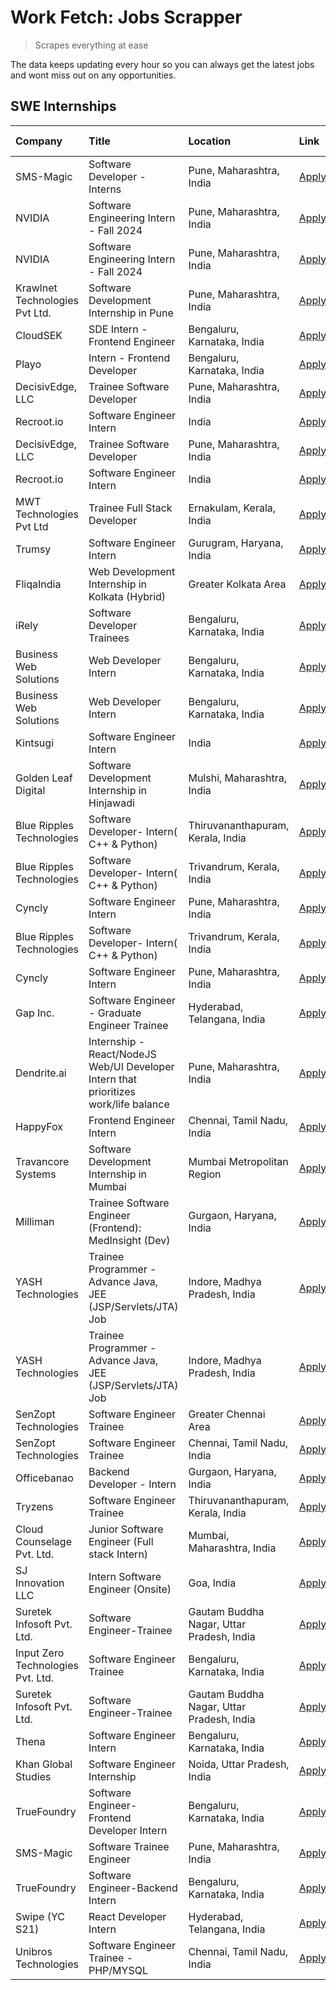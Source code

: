 # Work Fetch: Jobs Scrapper
> Scrapes everything at ease

The data keeps updating every hour so you can always get the latest jobs and wont miss out on any opportunities.

## SWE Internships
<!--START_SECTION:workfetch-->
| Company                           | Title                                                                                | Location                                  | Link                                                                                                                                                                                                                                                                                              | Date Posted   |
|:----------------------------------|:-------------------------------------------------------------------------------------|:------------------------------------------|:--------------------------------------------------------------------------------------------------------------------------------------------------------------------------------------------------------------------------------------------------------------------------------------------------|:--------------|
| SMS-Magic                         | Software Developer -Interns                                                          | Pune, Maharashtra, India                  | [Apply](https://in.linkedin.com/jobs/view/software-developer-interns-at-sms-magic-3868627682?position=17&pageNum=0&refId=0qKsYWZSteZO1HHRFA0Kyg%3D%3D&trackingId=TfuF7OVGN7Fmn2fwtOao6A%3D%3D&trk=public_jobs_jserp-result_search-card)                                                           | 2024-03-24    |
| NVIDIA                            | Software Engineering Intern - Fall 2024                                              | Pune, Maharashtra, India                  | [Apply](https://in.linkedin.com/jobs/view/software-engineering-intern-fall-2024-at-nvidia-3868585188?position=31&pageNum=0&refId=0qKsYWZSteZO1HHRFA0Kyg%3D%3D&trackingId=%2FWRvZ841Hrhg2IST86IG3Q%3D%3D&trk=public_jobs_jserp-result_search-card)                                                 | 2024-03-23    |
| NVIDIA                            | Software Engineering Intern - Fall 2024                                              | Pune, Maharashtra, India                  | [Apply](https://in.linkedin.com/jobs/view/software-engineering-intern-fall-2024-at-nvidia-3868585188?position=6&pageNum=2&refId=j5XElsCteuzhtKliTFTmcA%3D%3D&trackingId=scpdRjytlhAjlOhK97nvOg%3D%3D&trk=public_jobs_jserp-result_search-card)                                                    | 2024-03-23    |
| Krawlnet Technologies Pvt Ltd.    | Software Development Internship in Pune                                              | Pune, Maharashtra, India                  | [Apply](https://in.linkedin.com/jobs/view/software-development-internship-in-pune-at-krawlnet-technologies-pvt-ltd-3868318801?position=6&pageNum=0&refId=0qKsYWZSteZO1HHRFA0Kyg%3D%3D&trackingId=cj65mSD9C441PK%2FOwojFdg%3D%3D&trk=public_jobs_jserp-result_search-card)                         | 2024-03-22    |
| CloudSEK                          | SDE Intern - Frontend Engineer                                                       | Bengaluru, Karnataka, India               | [Apply](https://in.linkedin.com/jobs/view/sde-intern-frontend-engineer-at-cloudsek-3866616176?position=14&pageNum=0&refId=0qKsYWZSteZO1HHRFA0Kyg%3D%3D&trackingId=%2Bse77f%2BYu%2BNBk4L4x5o%2Bcg%3D%3D&trk=public_jobs_jserp-result_search-card)                                                  | 2024-03-22    |
| Playo                             | Intern - Frontend Developer                                                          | Bengaluru, Karnataka, India               | [Apply](https://in.linkedin.com/jobs/view/intern-frontend-developer-at-playo-3864131172?position=18&pageNum=0&refId=0qKsYWZSteZO1HHRFA0Kyg%3D%3D&trackingId=QvCZ85gv%2Fq5fDVLuXuPq6Q%3D%3D&trk=public_jobs_jserp-result_search-card)                                                              | 2024-03-22    |
| DecisivEdge, LLC                  | Trainee Software Developer                                                           | Pune, Maharashtra, India                  | [Apply](https://in.linkedin.com/jobs/view/trainee-software-developer-at-decisivedge-llc-3853425558?position=27&pageNum=0&refId=0qKsYWZSteZO1HHRFA0Kyg%3D%3D&trackingId=rCl0werRLWfZbEplvgnHBw%3D%3D&trk=public_jobs_jserp-result_search-card)                                                     | 2024-03-22    |
| Recroot.io                        | Software Engineer Intern                                                             | India                                     | [Apply](https://in.linkedin.com/jobs/view/software-engineer-intern-at-recroot-io-3865016461?position=29&pageNum=0&refId=0qKsYWZSteZO1HHRFA0Kyg%3D%3D&trackingId=2WcKOs9itSuWdhOxfCJjRw%3D%3D&trk=public_jobs_jserp-result_search-card)                                                            | 2024-03-22    |
| DecisivEdge, LLC                  | Trainee Software Developer                                                           | Pune, Maharashtra, India                  | [Apply](https://in.linkedin.com/jobs/view/trainee-software-developer-at-decisivedge-llc-3853425558?position=2&pageNum=2&refId=j5XElsCteuzhtKliTFTmcA%3D%3D&trackingId=tQtAfKAv%2BVYhAD9uSrDzvg%3D%3D&trk=public_jobs_jserp-result_search-card)                                                    | 2024-03-22    |
| Recroot.io                        | Software Engineer Intern                                                             | India                                     | [Apply](https://in.linkedin.com/jobs/view/software-engineer-intern-at-recroot-io-3865016461?position=4&pageNum=2&refId=j5XElsCteuzhtKliTFTmcA%3D%3D&trackingId=88Hw7I%2FAOPEt8AKR8%2BzPsg%3D%3D&trk=public_jobs_jserp-result_search-card)                                                         | 2024-03-22    |
| MWT Technologies Pvt Ltd          | Trainee Full Stack Developer                                                         | Ernakulam, Kerala, India                  | [Apply](https://in.linkedin.com/jobs/view/trainee-full-stack-developer-at-mwt-technologies-pvt-ltd-3863344037?position=13&pageNum=0&refId=0qKsYWZSteZO1HHRFA0Kyg%3D%3D&trackingId=nFJsPZcsl4ZMxyQzRFOM5A%3D%3D&trk=public_jobs_jserp-result_search-card)                                          | 2024-03-20    |
| Trumsy                            | Software Engineer Intern                                                             | Gurugram, Haryana, India                  | [Apply](https://in.linkedin.com/jobs/view/software-engineer-intern-at-trumsy-3864795201?position=56&pageNum=0&refId=0qKsYWZSteZO1HHRFA0Kyg%3D%3D&trackingId=omNmaupIAhBCfwbZEifwGg%3D%3D&trk=public_jobs_jserp-result_search-card)                                                                | 2024-03-20    |
| FliqaIndia                        | Web Development Internship in Kolkata (Hybrid)                                       | Greater Kolkata Area                      | [Apply](https://in.linkedin.com/jobs/view/web-development-internship-in-kolkata-hybrid-at-fliqaindia-3864372048?position=57&pageNum=0&refId=0qKsYWZSteZO1HHRFA0Kyg%3D%3D&trackingId=1XLCv9mzMQjskvRK%2BeRYSw%3D%3D&trk=public_jobs_jserp-result_search-card)                                      | 2024-03-19    |
| iRely                             | Software Developer Trainees                                                          | Bengaluru, Karnataka, India               | [Apply](https://in.linkedin.com/jobs/view/software-developer-trainees-at-irely-3860566039?position=4&pageNum=0&refId=0qKsYWZSteZO1HHRFA0Kyg%3D%3D&trackingId=GB%2F50LcK1idANpyUB6jWdg%3D%3D&trk=public_jobs_jserp-result_search-card)                                                             | 2024-03-18    |
| Business Web Solutions            | Web Developer Intern                                                                 | Bengaluru, Karnataka, India               | [Apply](https://in.linkedin.com/jobs/view/web-developer-intern-at-business-web-solutions-3860721170?position=28&pageNum=0&refId=0qKsYWZSteZO1HHRFA0Kyg%3D%3D&trackingId=Wy3ijNmDYgSElarzvwwFgQ%3D%3D&trk=public_jobs_jserp-result_search-card)                                                    | 2024-03-17    |
| Business Web Solutions            | Web Developer Intern                                                                 | Bengaluru, Karnataka, India               | [Apply](https://in.linkedin.com/jobs/view/web-developer-intern-at-business-web-solutions-3860721170?position=3&pageNum=2&refId=j5XElsCteuzhtKliTFTmcA%3D%3D&trackingId=94bqfb8GbtMw5NL1jyc4ZQ%3D%3D&trk=public_jobs_jserp-result_search-card)                                                     | 2024-03-17    |
| Kintsugi                          | Software Engineer Intern                                                             | India                                     | [Apply](https://in.linkedin.com/jobs/view/software-engineer-intern-at-kintsugi-3857074071?position=46&pageNum=0&refId=0qKsYWZSteZO1HHRFA0Kyg%3D%3D&trackingId=Tc5pK%2F5Xd0AVommeWFTDjQ%3D%3D&trk=public_jobs_jserp-result_search-card)                                                            | 2024-03-16    |
| Golden Leaf Digital               | Software Development Internship in Hinjawadi                                         | Mulshi, Maharashtra, India                | [Apply](https://in.linkedin.com/jobs/view/software-development-internship-in-hinjawadi-at-golden-leaf-digital-3858085305?position=12&pageNum=0&refId=0qKsYWZSteZO1HHRFA0Kyg%3D%3D&trackingId=KAPVDrRW0byc%2BiOPA98pRA%3D%3D&trk=public_jobs_jserp-result_search-card)                             | 2024-03-15    |
| Blue Ripples Technologies         | Software Developer- Intern( C++ & Python)                                            | Thiruvananthapuram, Kerala, India         | [Apply](https://in.linkedin.com/jobs/view/software-developer-intern-c%2B%2B-python-at-blue-ripples-technologies-3855594494?position=25&pageNum=0&refId=0qKsYWZSteZO1HHRFA0Kyg%3D%3D&trackingId=EMruN5ONLtZqlJq6rtzMuA%3D%3D&trk=public_jobs_jserp-result_search-card)                             | 2024-03-14    |
| Blue Ripples Technologies         | Software Developer- Intern( C++  & Python)                                           | Trivandrum, Kerala, India                 | [Apply](https://in.linkedin.com/jobs/view/software-developer-intern-c%2B%2B-python-at-blue-ripples-technologies-3856150730?position=30&pageNum=0&refId=0qKsYWZSteZO1HHRFA0Kyg%3D%3D&trackingId=zQB5UV26AVHZQpVltCTJXA%3D%3D&trk=public_jobs_jserp-result_search-card)                             | 2024-03-13    |
| Cyncly                            | Software Engineer Intern                                                             | Pune, Maharashtra, India                  | [Apply](https://in.linkedin.com/jobs/view/software-engineer-intern-at-cyncly-3853990178?position=35&pageNum=0&refId=0qKsYWZSteZO1HHRFA0Kyg%3D%3D&trackingId=3QiTeih3oWpFCvbxd96pJg%3D%3D&trk=public_jobs_jserp-result_search-card)                                                                | 2024-03-13    |
| Blue Ripples Technologies         | Software Developer- Intern( C++  & Python)                                           | Trivandrum, Kerala, India                 | [Apply](https://in.linkedin.com/jobs/view/software-developer-intern-c%2B%2B-python-at-blue-ripples-technologies-3856150730?position=5&pageNum=2&refId=j5XElsCteuzhtKliTFTmcA%3D%3D&trackingId=GBd%2BXcpyemEvZ%2BPrhLVBPQ%3D%3D&trk=public_jobs_jserp-result_search-card)                          | 2024-03-13    |
| Cyncly                            | Software Engineer Intern                                                             | Pune, Maharashtra, India                  | [Apply](https://in.linkedin.com/jobs/view/software-engineer-intern-at-cyncly-3853990178?position=10&pageNum=2&refId=j5XElsCteuzhtKliTFTmcA%3D%3D&trackingId=x5scIXnkNRdI5GSva6RIQA%3D%3D&trk=public_jobs_jserp-result_search-card)                                                                | 2024-03-13    |
| Gap Inc.                          | Software Engineer - Graduate Engineer Trainee                                        | Hyderabad, Telangana, India               | [Apply](https://in.linkedin.com/jobs/view/software-engineer-graduate-engineer-trainee-at-gap-inc-3853818960?position=7&pageNum=0&refId=0qKsYWZSteZO1HHRFA0Kyg%3D%3D&trackingId=mgHItI2%2F5qSGyYHGZJ3vjA%3D%3D&trk=public_jobs_jserp-result_search-card)                                           | 2024-03-12    |
| Dendrite.ai                       | Internship - React/NodeJS Web/UI Developer Intern that prioritizes work/life balance | Pune, Maharashtra, India                  | [Apply](https://in.linkedin.com/jobs/view/internship-react-nodejs-web-ui-developer-intern-that-prioritizes-work-life-balance-at-dendrite-ai-3853583200?position=42&pageNum=0&refId=0qKsYWZSteZO1HHRFA0Kyg%3D%3D&trackingId=XscA1DkEYPvcNISazdoDYg%3D%3D&trk=public_jobs_jserp-result_search-card) | 2024-03-12    |
| HappyFox                          | Frontend Engineer Intern                                                             | Chennai, Tamil Nadu, India                | [Apply](https://in.linkedin.com/jobs/view/frontend-engineer-intern-at-happyfox-3848357951?position=49&pageNum=0&refId=0qKsYWZSteZO1HHRFA0Kyg%3D%3D&trackingId=QJvDvPF9ePcbiImqbJtJZw%3D%3D&trk=public_jobs_jserp-result_search-card)                                                              | 2024-03-07    |
| Travancore Systems                | Software Development Internship in Mumbai                                            | Mumbai Metropolitan Region                | [Apply](https://in.linkedin.com/jobs/view/software-development-internship-in-mumbai-at-travancore-systems-3847706952?position=48&pageNum=0&refId=0qKsYWZSteZO1HHRFA0Kyg%3D%3D&trackingId=DWB1SjEZh%2Fvx69BWv9Lftg%3D%3D&trk=public_jobs_jserp-result_search-card)                                 | 2024-03-05    |
| Milliman                          | Trainee Software Engineer (Frontend): MedInsight (Dev)                               | Gurgaon, Haryana, India                   | [Apply](https://in.linkedin.com/jobs/view/trainee-software-engineer-frontend-medinsight-dev-at-milliman-3792874280?position=9&pageNum=0&refId=0qKsYWZSteZO1HHRFA0Kyg%3D%3D&trackingId=ede%2Fh3bR5f%2FYMLq0j2Jxng%3D%3D&trk=public_jobs_jserp-result_search-card)                                  | 2024-03-01    |
| YASH Technologies                 | Trainee Programmer - Advance Java, JEE (JSP/Servlets/JTA) Job                        | Indore, Madhya Pradesh, India             | [Apply](https://in.linkedin.com/jobs/view/trainee-programmer-advance-java-jee-jsp-servlets-jta-job-at-yash-technologies-3811759183?position=26&pageNum=0&refId=0qKsYWZSteZO1HHRFA0Kyg%3D%3D&trackingId=UkS3lW2lxqk7otcoE%2Bzlgw%3D%3D&trk=public_jobs_jserp-result_search-card)                   | 2024-02-13    |
| YASH Technologies                 | Trainee Programmer - Advance Java, JEE (JSP/Servlets/JTA) Job                        | Indore, Madhya Pradesh, India             | [Apply](https://in.linkedin.com/jobs/view/trainee-programmer-advance-java-jee-jsp-servlets-jta-job-at-yash-technologies-3811759183?position=1&pageNum=2&refId=j5XElsCteuzhtKliTFTmcA%3D%3D&trackingId=YDbr5d9bKKesCDY8KdWDCg%3D%3D&trk=public_jobs_jserp-result_search-card)                      | 2024-02-13    |
| SenZopt Technologies              | Software Engineer Trainee                                                            | Greater Chennai Area                      | [Apply](https://in.linkedin.com/jobs/view/software-engineer-trainee-at-senzopt-technologies-3827688781?position=41&pageNum=0&refId=0qKsYWZSteZO1HHRFA0Kyg%3D%3D&trackingId=XEAZEHXtbjftxaMhOOKsbA%3D%3D&trk=public_jobs_jserp-result_search-card)                                                 | 2024-02-12    |
| SenZopt Technologies              | Software Engineer Trainee                                                            | Chennai, Tamil Nadu, India                | [Apply](https://in.linkedin.com/jobs/view/software-engineer-trainee-at-senzopt-technologies-3827686880?position=55&pageNum=0&refId=0qKsYWZSteZO1HHRFA0Kyg%3D%3D&trackingId=nuEvDv0D0UpWTxVExVnoYQ%3D%3D&trk=public_jobs_jserp-result_search-card)                                                 | 2024-02-12    |
| Officebanao                       | Backend Developer - Intern                                                           | Gurgaon, Haryana, India                   | [Apply](https://in.linkedin.com/jobs/view/backend-developer-intern-at-officebanao-3814263731?position=37&pageNum=0&refId=0qKsYWZSteZO1HHRFA0Kyg%3D%3D&trackingId=HzBZPggayPvYOb%2FveUupng%3D%3D&trk=public_jobs_jserp-result_search-card)                                                         | 2024-01-31    |
| Tryzens                           | Software Engineer Trainee                                                            | Thiruvananthapuram, Kerala, India         | [Apply](https://in.linkedin.com/jobs/view/software-engineer-trainee-at-tryzens-3809363491?position=44&pageNum=0&refId=0qKsYWZSteZO1HHRFA0Kyg%3D%3D&trackingId=5ePTaiiFI4K4LJm0zk9YoQ%3D%3D&trk=public_jobs_jserp-result_search-card)                                                              | 2024-01-18    |
| Cloud Counselage Pvt. Ltd.        | Junior Software Engineer (Full stack Intern)                                         | Mumbai, Maharashtra, India                | [Apply](https://in.linkedin.com/jobs/view/junior-software-engineer-full-stack-intern-at-cloud-counselage-pvt-ltd-3803132814?position=36&pageNum=0&refId=0qKsYWZSteZO1HHRFA0Kyg%3D%3D&trackingId=pf0lMG3ylPjsuKH5erXoAA%3D%3D&trk=public_jobs_jserp-result_search-card)                            | 2024-01-11    |
| SJ Innovation LLC                 | Intern Software Engineer (Onsite)                                                    | Goa, India                                | [Apply](https://in.linkedin.com/jobs/view/intern-software-engineer-onsite-at-sj-innovation-llc-3799959011?position=51&pageNum=0&refId=0qKsYWZSteZO1HHRFA0Kyg%3D%3D&trackingId=4HI79imlAZLDbITKjh2qow%3D%3D&trk=public_jobs_jserp-result_search-card)                                              | 2024-01-11    |
| Suretek Infosoft Pvt. Ltd.        | Software Engineer-Trainee                                                            | Gautam Buddha Nagar, Uttar Pradesh, India | [Apply](https://in.linkedin.com/jobs/view/software-engineer-trainee-at-suretek-infosoft-pvt-ltd-3800934643?position=32&pageNum=0&refId=0qKsYWZSteZO1HHRFA0Kyg%3D%3D&trackingId=HqI3dpsuG1uCzsO0z5rkHA%3D%3D&trk=public_jobs_jserp-result_search-card)                                             | 2024-01-09    |
| Input Zero Technologies Pvt. Ltd. | Software Engineer Trainee                                                            | Bengaluru, Karnataka, India               | [Apply](https://in.linkedin.com/jobs/view/software-engineer-trainee-at-input-zero-technologies-pvt-ltd-3800927643?position=39&pageNum=0&refId=0qKsYWZSteZO1HHRFA0Kyg%3D%3D&trackingId=bxU%2FFbvt13S0jRFKqOqnvA%3D%3D&trk=public_jobs_jserp-result_search-card)                                    | 2024-01-09    |
| Suretek Infosoft Pvt. Ltd.        | Software Engineer-Trainee                                                            | Gautam Buddha Nagar, Uttar Pradesh, India | [Apply](https://in.linkedin.com/jobs/view/software-engineer-trainee-at-suretek-infosoft-pvt-ltd-3800934643?position=7&pageNum=2&refId=j5XElsCteuzhtKliTFTmcA%3D%3D&trackingId=2eO5ZW1gGEkuxlG91UGPLg%3D%3D&trk=public_jobs_jserp-result_search-card)                                              | 2024-01-09    |
| Thena                             | Software Engineer Intern                                                             | Bengaluru, Karnataka, India               | [Apply](https://in.linkedin.com/jobs/view/software-engineer-intern-at-thena-3778731751?position=22&pageNum=0&refId=0qKsYWZSteZO1HHRFA0Kyg%3D%3D&trackingId=nkry5aSWaVgpKNblyuKbRQ%3D%3D&trk=public_jobs_jserp-result_search-card)                                                                 | 2023-12-05    |
| Khan Global Studies               | Software Engineer Internship                                                         | Noida, Uttar Pradesh, India               | [Apply](https://in.linkedin.com/jobs/view/software-engineer-internship-at-khan-global-studies-3766942197?position=59&pageNum=0&refId=0qKsYWZSteZO1HHRFA0Kyg%3D%3D&trackingId=6OpeK%2B2dTzpGQoqv4O2HVA%3D%3D&trk=public_jobs_jserp-result_search-card)                                             | 2023-11-27    |
| TrueFoundry                       | Software Engineer- Frontend Developer Intern                                         | Bengaluru, Karnataka, India               | [Apply](https://in.linkedin.com/jobs/view/software-engineer-frontend-developer-intern-at-truefoundry-3790095058?position=20&pageNum=0&refId=0qKsYWZSteZO1HHRFA0Kyg%3D%3D&trackingId=mNpbB4SZEhwGKJexVLI%2BAQ%3D%3D&trk=public_jobs_jserp-result_search-card)                                      | 2023-11-24    |
| SMS-Magic                         | Software Trainee Engineer                                                            | Pune, Maharashtra, India                  | [Apply](https://in.linkedin.com/jobs/view/software-trainee-engineer-at-sms-magic-3761409781?position=38&pageNum=0&refId=0qKsYWZSteZO1HHRFA0Kyg%3D%3D&trackingId=3At5uSz4lQEV6wqvL%2B8tag%3D%3D&trk=public_jobs_jserp-result_search-card)                                                          | 2023-11-16    |
| TrueFoundry                       | Software Engineer-Backend Intern                                                     | Bengaluru, Karnataka, India               | [Apply](https://in.linkedin.com/jobs/view/software-engineer-backend-intern-at-truefoundry-3779508170?position=40&pageNum=0&refId=0qKsYWZSteZO1HHRFA0Kyg%3D%3D&trackingId=jbhJPv0W8CFeRkGSJOb2Dw%3D%3D&trk=public_jobs_jserp-result_search-card)                                                   | 2023-11-10    |
| Swipe (YC S21)                    | React Developer Intern                                                               | Hyderabad, Telangana, India               | [Apply](https://in.linkedin.com/jobs/view/react-developer-intern-at-swipe-yc-s21-3737600089?position=23&pageNum=0&refId=0qKsYWZSteZO1HHRFA0Kyg%3D%3D&trackingId=2rEUoXDkjT%2F5HND%2FjdyNOg%3D%3D&trk=public_jobs_jserp-result_search-card)                                                        | 2023-10-13    |
| Unibros Technologies              | Software Engineer Trainee - PHP/MYSQL                                                | Chennai, Tamil Nadu, India                | [Apply](https://in.linkedin.com/jobs/view/software-engineer-trainee-php-mysql-at-unibros-technologies-3656599241?position=45&pageNum=0&refId=0qKsYWZSteZO1HHRFA0Kyg%3D%3D&trackingId=ThGaporU7fDALXpmRgxQ0Q%3D%3D&trk=public_jobs_jserp-result_search-card)                                       | 2023-06-12    |
<!--END_SECTION:workfetch-->
